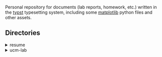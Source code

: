 Personal repository for documents (lab reports, homework, etc.) written in the [typst](https://github.com/typst/typst) typesetting system, including some [matplotlib](https://github.com/matplotlib/matplotlib) python files and other assets.

## Directories
<details>
  <summary>resume</summary>

  - [resume.pdf](resume/resume.pdf)    
  - [resume.typ](resume/resume.typ)    
  - [resume.yml](resume/resume.yml)    
</details>

<details>
  <summary>ucm-lab</summary>

  - [figures](ucm-lab/figures)    
    - [fbd1.svg](ucm-lab/figures/fbd1.svg)    
    - [fbd2.svg](ucm-lab/figures/fbd2.svg)    
    - [fbd3.svg](ucm-lab/figures/fbd3.svg)    
    - [plot1.py](ucm-lab/figures/plot1.py)    
    - [plot1.svg](ucm-lab/figures/plot1.svg)    
    - [plot2.py](ucm-lab/figures/plot2.py)    
    - [plot2.svg](ucm-lab/figures/plot2.svg)    
    - [plot3.py](ucm-lab/figures/plot3.py)    
    - [plot3.svg](ucm-lab/figures/plot3.svg)    
    - [plot4.py](ucm-lab/figures/plot4.py)    
    - [plot4.svg](ucm-lab/figures/plot4.svg)    
    - [setup.svg](ucm-lab/figures/setup.svg)    
  - [sections](ucm-lab/sections)    
    - [defs.typ](ucm-lab/sections/defs.typ)    
    - [formulae.typ](ucm-lab/sections/formulae.typ)    
    - [refs.bib](ucm-lab/sections/refs.bib)    
    - [work.typ](ucm-lab/sections/work.typ)    
  - [ucm.pdf](ucm-lab/ucm.pdf)    
  - [ucm.typ](ucm-lab/ucm.typ)    
</details>

